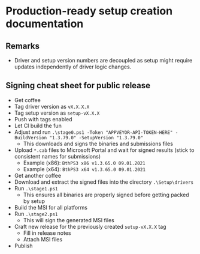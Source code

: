 # Production-ready setup creation documentation

## Remarks

- Driver and setup version numbers are decoupled as setup might require updates independently of driver logic changes.

## Signing cheat sheet for public release

- Get coffee
- Tag driver version as `vX.X.X.X`
- Tag setup version as `setup-vX.X.X`
- Push with tags enabled
- Let CI build the fun
- Adjust and run `.\stage0.ps1 -Token "APPVEYOR-API-TOKEN-HERE" -BuildVersion "1.3.79.0" -SetupVersion "1.3.79.0"`
  - This downloads and signs the binaries and submissions files
- Upload `*.cab` files to Microsoft Portal and wait for signed results (stick to consistent names for submissions)
  - Example (x86): `BthPS3 x86 v1.3.65.0 09.01.2021`
  - Example (x64): `BthPS3 x64 v1.3.65.0 09.01.2021`
- Get another coffee
- Download and extract the signed files into the directory `.\Setup\drivers`
- Run `.\stage1.ps1`
  - This ensures all binaries are properly signed before getting packed by setup
- Build the MSI for all platforms
- Run `.\stage2.ps1`
  - This will sign the generated MSI files
- Craft new release for the previously created `setup-vX.X.X` tag
  - Fill in release notes
  - Attach MSI files
- Publish
